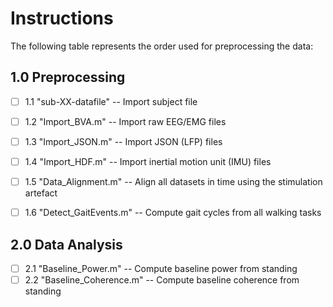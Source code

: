 # Instructions

The following table represents the order used for preprocessing the data:

## 1.0 Preprocessing
- [ ]  1.1 "sub-XX-datafile"       --  Import subject file
- [ ]  1.2 "Import_BVA.m"          --  Import raw EEG/EMG files
- [ ]  1.3 "Import_JSON.m"         --  Import JSON (LFP) files
- [ ]  1.4 "Import_HDF.m"          --  Import inertial motion unit (IMU) files
- [ ]  1.5 "Data_Alignment.m"      --  Align all datasets in time using the stimulation artefact
- [ ]  1.6 "Detect_GaitEvents.m"   --  Compute gait cycles from all walking tasks


## 2.0 Data Analysis
- [ ]  2.1 "Baseline_Power.m"      -- Compute baseline power from standing
- [ ]  2.2 "Baseline_Coherence.m"  -- Compute baseline coherence from standing
